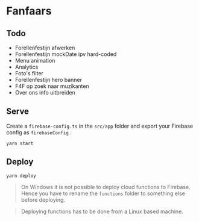 # Fanfaars

## Todo
* Forellenfestijn afwerken
* Forellenfestijn mockDate ipv hard-coded
* Menu animation
* Analytics
* Foto's filter
* Forellenfestijn hero banner
* F4F op zoek naar muzikanten
* Over ons info uitbreiden

## Serve
Create a `firebase-config.ts` in the `src/app` folder and export your Firebase config
as `firebaseConfig` .

```
yarn start
```

## Deploy
```
yarn deploy
```
> On Windows it is not possible to deploy cloud functions to Firebase. 
> Hence you have to rename the `functions` folder to something else before deploying.

> Deploying functions has to be done from a Linux based machine.
